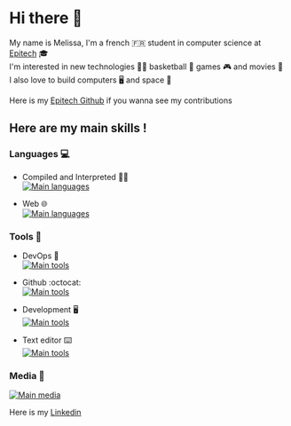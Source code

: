 # Hi there 👋
My name is Melissa, I'm a french :fr: student in computer science at [Epitech](https://www.epitech.eu/) :mortar_board: <br>
I'm interested in new technologies :woman_technologist: basketball :basketball: games :video_game: and movies :movie_camera: <br>
I also love to build computers :desktop_computer: and space :milky_way: <br>

Here is my [Epitech Github](https://www.github.com/Melissa-Laget) if you wanna see my contributions

## Here are my main skills !

### Languages :computer:

- Compiled and Interpreted :technologist: <br>
[![Main languages](https://skillicons.dev/icons?i=c,cpp,python&perline=5)](https://github.com/tandpfun/skill-icons)

- Web :globe_with_meridians:<br>
[![Main languages](https://skillicons.dev/icons?i=html,css,php,js,ts,react,nextjs&perline=7)](https://github.com/tandpfun/skill-icons)

### Tools :wrench:

- DevOps :whale2:<br>
[![Main tools](https://skillicons.dev/icons?i=docker,jenkins,mysql&perline=5)](https://github.com/tandpfun/skill-icons)

- Github :octocat:<br>
[![Main tools](https://skillicons.dev/icons?i=github,git,githubactions&perline=5)](https://github.com/tandpfun/skill-icons)

- Development :desktop_computer:<br>
[![Main tools](https://skillicons.dev/icons?i=linux,cmake,postman,powershell,bash&perline=5)](https://github.com/tandpfun/skill-icons)

- Text editor :keyboard:<br>
[![Main tools](https://skillicons.dev/icons?i=idea,vscode,md,emacs&perline=5)](https://github.com/tandpfun/skill-icons)

### Media :iphone:
[![Main media](https://skillicons.dev/icons?i=linkedin,discord,mastodon&perline=5)](https://github.com/tandpfun/skill-icons)<br>

Here is my [Linkedin](https://www.linkedin.com/in/mélissa-laget)